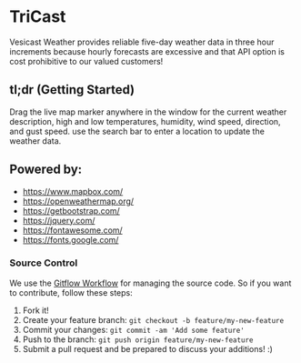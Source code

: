 # TriCast

Vesicast Weather provides reliable five-day weather data in three hour increments because hourly forecasts are excessive and that API option is cost prohibitive to our valued customers!

## tl;dr (Getting Started)

Drag the live map marker anywhere in the window for the current weather description, high and low temperatures, humidity, wind speed, direction, and gust speed.
use the search bar to enter a location to update the weather data.

 ## Powered by:

* https://www.mapbox.com/
* https://openweathermap.org/
* https://getbootstrap.com/
* https://jquery.com/
* https://fontawesome.com/
* https://fonts.google.com/

### Source Control

We use the [Gitflow Workflow](https://www.atlassian.com/git/tutorials/comparing-workflows#gitflow-workflow) for managing the source code. So if you want to contribute, follow these steps:

1. Fork it!
2. Create your feature branch: `git checkout -b feature/my-new-feature`
3. Commit your changes: `git commit -am 'Add some feature'`
4. Push to the branch: `git push origin feature/my-new-feature`
5. Submit a pull request and be prepared to discuss your additions! :)